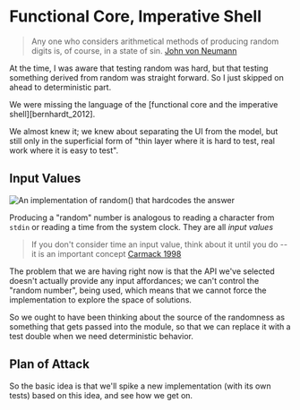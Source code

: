 # Functional Core, Imperative Shell

> Any one who considers arithmetical methods of producing 
> random digits is, of course, in a state of sin. 
> [John von Neumann][vonNeumann]

At the time, I was aware that testing random was hard, but that
testing something derived from random was straight forward.  So
I just skipped on ahead to deterministic part.

We were missing the language of the [functional core and the
imperative shell][bernhardt_2012].  

We almost knew it; we knew about separating the UI from the model, 
but still only in the superficial form of "thin layer where it is 
hard to test, real work where it is easy to test".

## Input Values

![An implementation of random() that hardcodes the answer][xkcd_random_number]

Producing a "random" number is analogous to reading a character from `stdin`
or reading a time from the system clock.  They are all _input values_

> If you don't consider time an input value, 
> think about it until you do -- 
> it is an important concept
> [Carmack 1998][carmack_1998]

The problem that we are having right now is that the API we've selected
doesn't actually provide any input affordances; we can't control the
"random number", being used, which means that we cannot force the implementation
to explore the space of solutions.

So we ought to have been thinking about the source of the randomness as
something that gets passed into the module, so that we can replace it
with a test double when we need deterministic behavior.

## Plan of Attack

So the basic idea is that we'll spike a new implementation (with its own
tests) based on this idea, and see how we get on.


[vonNeumann]: https://en.wikiquote.org/wiki/John_von_Neumann
[xkcd_random_number]: https://imgs.xkcd.com/comics/random_number.png 
[carmack_1998]: http://archives.seul.org/linuxgames/Oct-1998/msg00123.html

